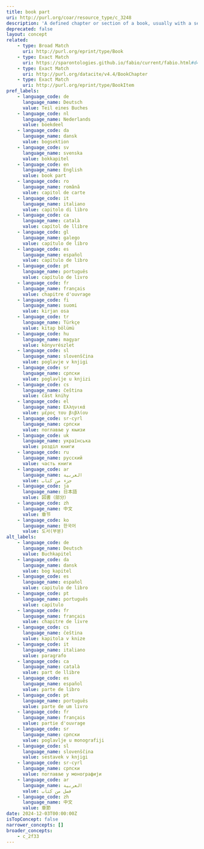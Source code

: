 ```yaml
---
title: book part
uri: http://purl.org/coar/resource_type/c_3248
description: 'A defined chapter or section of a book, usually with a separate title or number. [Source: http://purl.org/spar/fabio/BookChapter]'
deprecated: false
layout: concept
related:
    - type: Broad Match
      uri: http://purl.org/eprint/type/Book
    - type: Exact Match
      uri: https://sparontologies.github.io/fabio/current/fabio.html#d4e2277
    - type: Exact Match
      uri: http://purl.org/datacite/v4.4/BookChapter
    - type: Exact Match
      uri: http://purl.org/eprint/type/BookItem
pref_labels:
    - language_code: de
      language_name: Deutsch
      value: Teil eines Buches
    - language_code: nl
      language_name: Nederlands
      value: boekdeel
    - language_code: da
      language_name: dansk
      value: bogsektion
    - language_code: sv
      language_name: svenska
      value: bokkapitel
    - language_code: en
      language_name: English
      value: book part
    - language_code: ro
      language_name: română
      value: capitol de carte
    - language_code: it
      language_name: italiano
      value: capitolo di libro
    - language_code: ca
      language_name: català
      value: capítol de llibre
    - language_code: gl
      language_name: galego
      value: capítulo de libro
    - language_code: es
      language_name: español
      value: capítulo de libro
    - language_code: pt
      language_name: português
      value: capítulo de livro
    - language_code: fr
      language_name: français
      value: chapitre d'ouvrage
    - language_code: fi
      language_name: suomi
      value: kirjan osa
    - language_code: tr
      language_name: Türkçe
      value: kitap bölümü
    - language_code: hu
      language_name: magyar
      value: könyvrészlet
    - language_code: sl
      language_name: slovenščina
      value: poglavje v knjigi
    - language_code: sr
      language_name: српски
      value: poglavlje u knjizi
    - language_code: cs
      language_name: čeština
      value: část knihy
    - language_code: el
      language_name: Ελληνικά
      value: μέρος του βιβλίου
    - language_code: sr-cyrl
      language_name: српски
      value: поглавље у књизи
    - language_code: uk
      language_name: українська
      value: розділ книги
    - language_code: ru
      language_name: русский
      value: часть книги
    - language_code: ar
      language_name: العربية
      value: جزء من كتاب
    - language_code: ja
      language_name: 日本語
      value: 図書（部分）
    - language_code: zh
      language_name: 中文
      value: 章节
    - language_code: ko
      language_name: 한국어
      value: 도서(부분)
alt_labels:
    - language_code: de
      language_name: Deutsch
      value: Buchkapitel
    - language_code: da
      language_name: dansk
      value: bog kapitel
    - language_code: es
      language_name: español
      value: capitulo de libro
    - language_code: pt
      language_name: português
      value: capítulo
    - language_code: fr
      language_name: français
      value: chapitre de livre
    - language_code: cs
      language_name: čeština
      value: kapitola v knize
    - language_code: it
      language_name: italiano
      value: paragrafo
    - language_code: ca
      language_name: català
      value: part de llibre
    - language_code: es
      language_name: español
      value: parte de libro
    - language_code: pt
      language_name: português
      value: parte de um livro
    - language_code: fr
      language_name: français
      value: partie d'ouvrage
    - language_code: sr
      language_name: српски
      value: poglavlje u monografiji
    - language_code: sl
      language_name: slovenščina
      value: sestavek v knjigi
    - language_code: sr-cyrl
      language_name: српски
      value: поглавље у монографији
    - language_code: ar
      language_name: العربية
      value: فصل من كتاب
    - language_code: zh
      language_name: 中文
      value: 章節
date: 2024-12-03T00:00:00Z
isTopConcept: false
narrower_concepts: []
broader_concepts:
    - c_2f33
---
```


